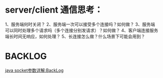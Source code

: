 
# server/client 通信思考：
1、服务端何时关闭？
2、服务端一次可以接受多个连接吗？如何做？
3、服务端可以同时处理多个请求吗（多个连接分别发请求）？如何做？
4、客户端连接服务端长时间无响应，如何处理？
5、长连接怎么做？什么场景下可能会用到？

# BACKLOG
[java socket参数详解:BackLog](https://blog.csdn.net/huang_xw/article/details/7338487)


